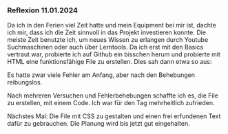 ### Reflexion 11.01.2024

Da ich in den Ferien viel Zeit hatte und mein Equipment bei mir ist, dachte ich mir, dass ich die Zeit sinnvoll in das Projekt investieren konnte. Die meiste Zeit benutzte ich, um neues Wissen zu erlangen durch Youtube Suchmaschinen oder auch über Lerntools. Da ich erst mit den Basics vertraut war, probierte ich auf Github ein bisschen herum und probierte mit HTML eine funktionsfähige File zu erstellen. Dies sah dann etwa so aus:

Es hatte zwar viele Fehler am Anfang, aber nach den Behebungen reibungslos.

Nach mehreren Versuchen und Fehlerbehebungen schaffte ich es, die File zu erstellen, mit einem Code. Ich war für den Tag mehrheitlich zufrieden.

Nächstes Mal: Die File mit CSS zu gestalten und einen frei erfundenen Text dafür zu gebrauchen. Die Planung wird bis jetzt gut eingehalten.
